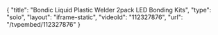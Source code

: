 {
    "title": "Bondic Liquid Plastic Welder 2pack LED Bonding Kits",
    "type": "solo",
    "layout": "iframe-static",
    "videoId": "112327876",
    "url": "\/tvpembed\/112327876"
}